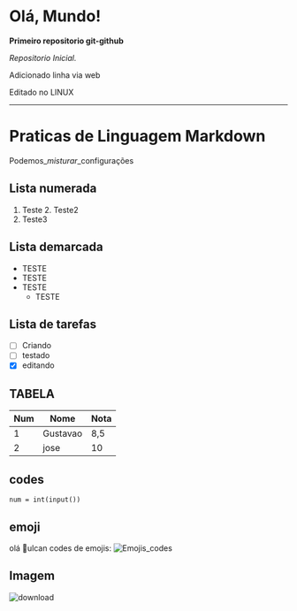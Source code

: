 # Olá, Mundo!
 **Primeiro repositorio git-github**

*Repositorio Inicial.*

Adicionado linha via web

Editado no LINUX

***
# Praticas de Linguagem Markdown

Podemos_*misturar*_configurações

## Lista numerada 
1. Teste
   2. Teste2
3. Teste3

## Lista demarcada
* TESTE
* TESTE
* TESTE
  - TESTE

## Lista de tarefas

- [ ] Criando 
- [ ] testado
- [x] editando

## TABELA
Num | Nome | Nota 
---|---|---|
1 | Gustavao | 8,5
2 | jose | 10

## codes
```
num = int(input())

```
## emoji
olá 🖖ulcan
codes de emojis: ![Emojis_codes](https://github.com/ikatyang/emoji-cheat-sheet)

## Imagem
![download](https://user-images.githubusercontent.com/19266109/118721614-7ad21b00-b801-11eb-837a-a632c4fe4a12.png)




